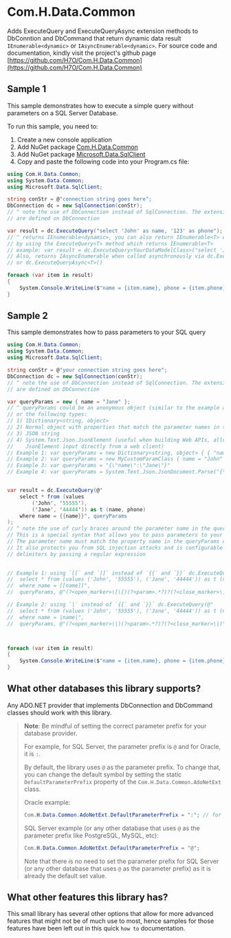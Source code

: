 # Com.H.Data.Common
Adds ExecuteQuery and ExecuteQueryAsync extension methods to DbConntion and DbCommand that return dynamic data result `IEnumerable<dynamic>` or `IAsyncEnumerable<dynamic>`.
For source code and documentation, kindly visit the project's github page [https://github.com/H7O/Com.H.Data.Common](https://github.com/H7O/Com.H.Data.Common)


## Sample 1
This sample demonstrates how to execute a simple query without parameters on a SQL Server Database.

To run this sample, you need to:
1) Create a new console application
2) Add NuGet package [Com.H.Data.Common](https://www.nuget.org/packages/Com.H.Data.Common)  
3) Add NuGet package [Microsoft.Data.SqlClient](https://www.nuget.org/packages/Microsoft.Data.SqlClient)
4) Copy and paste the following code into your Program.cs file:

```csharp
using Com.H.Data.Common;
using System.Data.Common;
using Microsoft.Data.SqlClient;

string conStr = @"connection string goes here";
DbConnection dc = new SqlConnection(conStr);
// ^ note the use of DbConnection instead of SqlConnection. The extension methods 
// are defined on DbConnection

var result = dc.ExecuteQuery("select 'John' as name, '123' as phone");
// ^ returns IEnumerable<dynamic>, you can also return IEnumerable<T> where T is your data model class
// by using the ExecuteQuery<T> method which returns IEnumerable<T>
// example: var result = dc.ExecuteQuery<YourDataModelClass>("select 'John' as name, '123' as phone");
// Also, returns IAsyncEnumerable when called asynchronously via dc.ExecuteQueryAsync() 
// or dc.ExecuteQueryAsync<T>()

foreach (var item in result)
{
    System.Console.WriteLine($"name = {item.name}, phone = {item.phone}");
}
```

## Sample 2
This sample demonstrates how to pass parameters to your SQL query

```csharp
using Com.H.Data.Common;
using System.Data.Common;
using Microsoft.Data.SqlClient;

string conStr = @"your connection string goes here";
DbConnection dc = new SqlConnection(conStr);
// ^ note the use of DbConnection instead of SqlConnection. The extension methods 
// are defined on DbConnection

var queryParams = new { name = "Jane" };
// ^ queryParams could be an anonymous object (similar to the example above)
// or the following types:
// 1) IDictionary<string, object>
// 2) Normal object with properties that match the parameter names in the query
// 3) JSON string
// 4) System.Text.Json.JsonElement (useful when building Web APIs, allows passing 
//    JsonElement input directly from a web client)
// Example 1: var queryParams = new Dictionary<string, object> { { "name", "Jane" } }
// Example 2: var queryParams = new MyCustomParamClass { name = "John" }
// Example 3: var queryParams = "{\"name\":\"Jane\"}"
// Example 4: var queryParams = System.Text.Json.JsonDocument.Parse("{\"name\":\"John\"}").RootElement


var result = dc.ExecuteQuery(@"
	select * from (values 
		('John', '55555'), 
		('Jane', '44444')) as t (name, phone)
	where name = {{name}}", queryParams
);
// ^ note the use of curly braces around the parameter name in the query. 
// This is a special syntax that allows you to pass parameters to your query.
// The parameter name must match the property name in the queryParams object.
// It also protects you from SQL injection attacks and is configurable to use other 
// delimiters by passing a regular expression 

 
// Example 1: using `[[` and `]]` instead of `{{` and `}}` dc.ExecuteQuery(@"
//	select * from (values ('John', '55555'), ('Jane', '44444')) as t (name, phone)
//	where name = [[name]]", 
//  queryParams, @"(?<open_marker>\[\[)(?<param>.*?)?(?<close_marker>\]\])" );

// Example 2: using `|` instead of `{{` and `}}` dc.ExecuteQuery(@"
//	select * from (values ('John', '55555'), ('Jane', '44444')) as t (name, phone)
//	where name = |name|", 
//  queryParams, @"(?<open_marker>\|)(?<param>.*?)?(?<close_marker>\|)" );



foreach (var item in result)
{
    System.Console.WriteLine($"name = {item.name}, phone = {item.phone}");
}
```

## What other databases this library supports?
Any ADO.NET provider that implements DbConnection and DbCommand classes should work with this library.

> **Note**: Be mindful of setting the correct parameter prefix for your database provider. 
>
> For example, for SQL Server, the parameter prefix is `@` and for Oracle, it is `:`. 
>
> By default, the library uses `@` as the parameter prefix. 
> To change that, you can change the default symbol by setting the static `DefaultParameterPrefix` property of the `Com.H.Data.Common.AdoNetExt` class.
>
> Oracle example:
> ```csharp
> Com.H.Data.Common.AdoNetExt.DefaultParameterPrefix = ":"; // for Oracle
> ```
>
> SQL Server example (or any other database that uses `@` as the parameter prefix like PostgreSQL, MySQL, etc):
> ```csharp
> Com.H.Data.Common.AdoNetExt.DefaultParameterPrefix = "@";
> ```
> Note that there is no need to set the parameter prefix for SQL Server (or any other database that uses `@` as the parameter prefix) as it is already the default set value.
>

## What other features this library has?
This small library has several other options that allow for more advanced features that might not be of much use to most, hence samples for those features have been left out in this quick `how to` documentation.